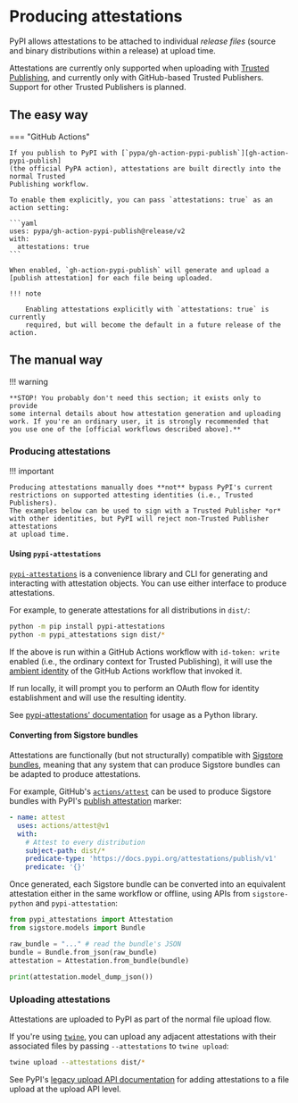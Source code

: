 # Producing attestations

<!--[[ preview('index-attestations') ]]-->

PyPI allows attestations to be attached to individual *release files*
(source and binary distributions within a release) at upload time.

Attestations are currently only supported when uploading with
[Trusted Publishing], and currently only with GitHub-based Trusted Publishers.
Support for other Trusted Publishers is planned.

## The easy way

=== "GitHub Actions"

    If you publish to PyPI with [`pypa/gh-action-pypi-publish`][gh-action-pypi-publish]
    (the official PyPA action), attestations are built directly into the normal Trusted
    Publishing workflow.

    To enable them explicitly, you can pass `attestations: true` as an action setting:

    ```yaml
    uses: pypa/gh-action-pypi-publish@release/v2
    with:
      attestations: true
    ```

    When enabled, `gh-action-pypi-publish` will generate and upload a
    [publish attestation] for each file being uploaded.

    !!! note

        Enabling attestations explicitly with `attestations: true` is currently
        required, but will become the default in a future release of the action.

## The manual way

!!! warning

    **STOP! You probably don't need this section; it exists only to provide
    some internal details about how attestation generation and uploading
    work. If you're an ordinary user, it is strongly recommended that
    you use one of the [official workflows described above].**

### Producing attestations

!!! important

    Producing attestations manually does **not** bypass PyPI's current
    restrictions on supported attesting identities (i.e., Trusted Publishers).
    The examples below can be used to sign with a Trusted Publisher *or*
    with other identities, but PyPI will reject non-Trusted Publisher attestations
    at upload time.

#### Using `pypi-attestations`

[`pypi-attestations`][pypi-attestations] is a convenience library and CLI
for generating and interacting with attestation objects. You can use
either interface to produce attestations.

For example, to generate attestations for all distributions in `dist/`:

```bash
python -m pip install pypi-attestations
python -m pypi_attestations sign dist/*
```

If the above is run within a GitHub Actions workflow with `id-token: write`
enabled (i.e., the ordinary context for Trusted Publishing), it will use
the [ambient identity] of the GitHub Actions workflow that invoked it.

If run locally, it will prompt you to perform an OAuth flow for identity
establishment and will use the resulting identity.

See [pypi-attestations' documentation] for usage as a Python library.

#### Converting from Sigstore bundles

Attestations are functionally (but not structurally) compatible with
[Sigstore bundles], meaning that any system that can produce Sigstore
bundles can be adapted to produce attestations.

For example, GitHub's [`actions/attest`][actions-attest] can be used to produce
Sigstore bundles with PyPI's [publish attestation] marker:

```yaml
- name: attest
  uses: actions/attest@v1
  with:
    # Attest to every distribution
    subject-path: dist/*
    predicate-type: 'https://docs.pypi.org/attestations/publish/v1'
    predicate: '{}'
```

Once generated, each Sigstore bundle can be converted into an equivalent
attestation either in the same workflow or offline, using APIs
from `sigstore-python` and `pypi-attestation`:

```python
from pypi_attestations import Attestation
from sigstore.models import Bundle

raw_bundle = "..." # read the bundle's JSON
bundle = Bundle.from_json(raw_bundle)
attestation = Attestation.from_bundle(bundle)

print(attestation.model_dump_json())
```

### Uploading attestations

Attestations are uploaded to PyPI as part of the normal file upload flow.

If you're using [`twine`][twine], you can upload any adjacent attestations
with their associated files by passing `--attestations` to `twine upload`:

```bash
twine upload --attestations dist/*
```

See PyPI's [legacy upload API documentation] for adding attestations to a file
upload at the upload API level.

[Trusted Publishing]: /trusted-publishers/

[gh-action-pypi-publish]: https://github.com/pypa/gh-action-pypi-publish

[publish attestation]: /attestations/publish/v1

[official workflows described above]: #the-easy-way

[pypi-attestations]: https://github.com/trailofbits/pypi-attestations

[ambient identity]: https://github.com/sigstore/sigstore-python#signing-with-ambient-credentials

[pypi-attestations' documentation]: https://trailofbits.github.io/pypi-attestations/pypi_attestations.html

[Sigstore bundles]: https://github.com/sigstore/protobuf-specs/blob/main/protos/sigstore_bundle.proto

[actions-attest]: https://github.com/actions/attest

[twine]: https://github.com/pypa/twine

[legacy upload API documentation]: https://warehouse.pypa.io/api-reference/legacy.html#upload-api
